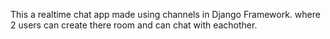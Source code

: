 This a realtime chat app made using channels in Django Framework.
where 2 users can create there room and can chat with eachother.